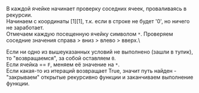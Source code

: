 
В каждой ячейке начинает проверку соседних ячеек, проваливаясь в рекурсии.\
Начинаем с координаты [1][1], т.к. если в строке не будет '0', но ничего не заработает. \
Отмечаем каждую посещенную ячейку символом `*`. Проверяем соседние значения справа > вниз > влево > вверх.\

Если ни одно из вышеуказанных условий не выполнено (зашли в тупик), то "возвращаемся", за собой оставляем `0`. \
Если ячейка == `F`, меняем её значение на `*`. \
Если какая-то из итераций возвращает True, значит путь найден - "закрываем" открытые рекурсивно функции и заканчиваем выполнение функции. 
